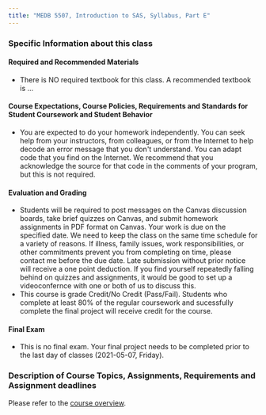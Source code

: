 ```yaml
---
title: "MEDB 5507, Introduction to SAS, Syllabus, Part E"
---
```


### Specific Information about this class

#### Required and Recommended Materials	
+ There is NO required textbook for this class. A recommended textbook is ...

#### Course Expectations, Course Policies, Requirements and Standards for Student Coursework and Student Behavior
+ You are expected to do your homework independently. You can seek help from your instructors, from colleagues, or from the Internet to help decode an error message that you don't understand. You can adapt code that you find on the Internet. We recommend that you acknowledge the source for that code in the comments of your program, but this is not required.

#### Evaluation and Grading
+ Students will be required to post messages on the Canvas discussion boards, take brief quizzes on Canvas, and submit homework assignments in PDF format on Canvas. Your work is due on the specified date. We need to keep the class on the same time schedule for a variety of reasons. If illness, family issues, work responsibilities, or other commitments prevent you from completing on time, please contact me before the due date. Late submission without prior notice will receive a one point deduction. If you find yourself repeatedly falling behind on quizzes and assignments, it would be good to set up a videoconfernce with one or both of us to discuss this.
+ This course is grade Credit/No Credit (Pass/Fail). Students who complete at least 80% of the regular coursework and sucessfully complete the final project will receive credit for the course.

#### Final Exam
+ This is no final exam. Your final project needs to be completed prior to the last day of classes (2021-05-07, Friday).

### Description of Course Topics, Assignments, Requirements and Assignment deadlines

Please refer to the [course overview](https://pmean.github.io/docs/5505-overview.Rmd).
